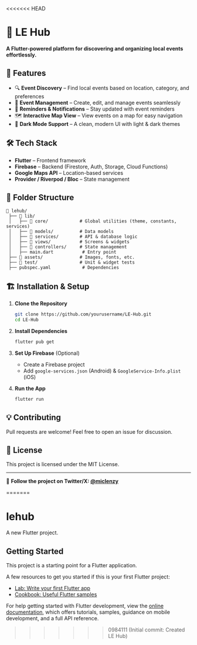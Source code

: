 <<<<<<< HEAD
# 📌 LE Hub

**A Flutter-powered platform for discovering and organizing local events effortlessly.**

## 🚀 Features
- 🔍 **Event Discovery** – Find local events based on location, category, and preferences
- 📅 **Event Management** – Create, edit, and manage events seamlessly
- 🔔 **Reminders & Notifications** – Stay updated with event reminders
- 🗺️ **Interactive Map View** – View events on a map for easy navigation
- 🌙 **Dark Mode Support** – A clean, modern UI with light & dark themes

## 🛠️ Tech Stack
- **Flutter** – Frontend framework
- **Firebase** – Backend (Firestore, Auth, Storage, Cloud Functions)
- **Google Maps API** – Location-based services
- **Provider / Riverpod / Bloc** – State management

## 📂 Folder Structure
```
📂 lehub/
 ├── 📂 lib/  
 │   ├── 📂 core/            # Global utilities (theme, constants, services)  
 │   ├── 📂 models/          # Data models  
 │   ├── 📂 services/        # API & database logic  
 │   ├── 📂 views/           # Screens & widgets  
 │   ├── 📂 controllers/     # State management  
 │   ├── main.dart           # Entry point  
 ├── 📂 assets/              # Images, fonts, etc.  
 ├── 📂 test/                # Unit & widget tests  
 ├── pubspec.yaml            # Dependencies  
```

## 🏗️ Installation & Setup
1. **Clone the Repository**
   ```sh
   git clone https://github.com/yourusername/LE-Hub.git
   cd LE-Hub
   ```

2. **Install Dependencies**
   ```sh
   flutter pub get
   ```

3. **Set Up Firebase** (Optional)
   - Create a Firebase project
   - Add `google-services.json` (Android) & `GoogleService-Info.plist` (iOS)

4. **Run the App**
   ```sh
   flutter run
   ```

## 💡 Contributing
Pull requests are welcome! Feel free to open an issue for discussion.

## 📜 License
This project is licensed under the MIT License.

---

🔗 **Follow the project on Twitter/X: [@miclenzy](https://twitter.com/miclenzy)**


=======
# lehub

A new Flutter project.

## Getting Started

This project is a starting point for a Flutter application.

A few resources to get you started if this is your first Flutter project:

- [Lab: Write your first Flutter app](https://docs.flutter.dev/get-started/codelab)
- [Cookbook: Useful Flutter samples](https://docs.flutter.dev/cookbook)

For help getting started with Flutter development, view the
[online documentation](https://docs.flutter.dev/), which offers tutorials,
samples, guidance on mobile development, and a full API reference.
>>>>>>> 0984111 (Initial commit: Created LE Hub)
